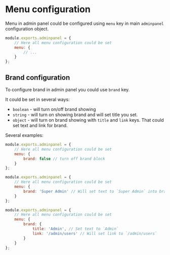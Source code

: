 # Menu configuration

Menu in admin panel could be configured using `menu` key in main `adminpanel` configuration object.

```javascript
module.exports.adminpanel = {
    // Here all menu configuration could be set
    menu: {
        // ...
    }
};
```

## Brand configuration

To configure brand in admin panel you could use `brand` key.

It could be set in several ways:

+ `boolean` - will turn on/off brand showing
+ `string` - will turn on showing brand and will set title you set.
+ `object` - will turn on brand showing with `title` and `link` keys. That could set text and link for brand.

Several examples:

```javascript
module.exports.adminpanel = {
    // Here all menu configuration could be set
    menu: {
        brand: false // turn off brand block
    }
};
```

```javascript
module.exports.adminpanel = {
    // Here all menu configuration could be set
    menu: {
        brand: 'Super Admin' // Will set text to `Super Admin` into brand
    }
};
```

```javascript
module.exports.adminpanel = {
    // Here all menu configuration could be set
    menu: {
        brand: {
            title: 'Admin', // Set text to `Admin`
            link: '/admin/users' // Will set link to `/admin/users`
        }
    }
};
```
